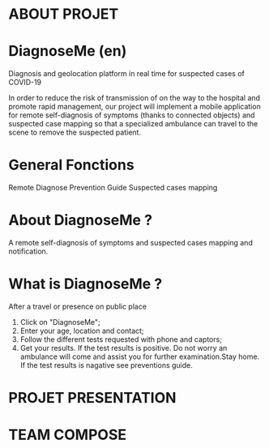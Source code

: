﻿
# ABOUT PROJET

# DiagnoseMe (en)
Diagnosis and geolocation platform  in real time for suspected cases of COVID-19

In order to reduce the risk of transmission of  on the way to the hospital and promote rapid management, our project will implement a mobile application for remote self-diagnosis of symptoms (thanks to connected objects) and suspected case mapping  so that a specialized ambulance can travel to the scene to remove the suspected patient.
  

# General Fonctions
Remote Diagnose
Prevention Guide
Suspected cases mapping


# About DiagnoseMe ?
A remote self-diagnosis of symptoms and suspected cases mapping and notification.

# What is DiagnoseMe ?
After a travel or presence on public place
1. Click on "DiagnoseMe";
2. Enter your age, location and contact;
3. Follow the different tests requested with phone and captors;
4. Get your results.
If the test results is positive. Do not worry an ambulance will come and assist you for further examination.Stay home.
If the test results is nagative see preventions guide.



# PROJET PRESENTATION

# TEAM COMPOSE




